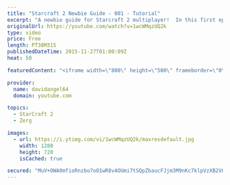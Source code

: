 ```yaml
---
title: "Starcraft 2 Newbie Guide - 001 - Tutorial"
excerpt: "A newbie guide for Starcraft 2 multiplayer!  In this first episode, we'll cover the game's very first introductory missions—the Tutorial missions—which are designed specifically for players who have never touched Starcraft before.  Starcraft 2 Newbie Guide Playlist: https://www.youtube.com/playlist?list=PL5UmyuxWKXvrNOHKIp9VWkMMikqE9AOxZ"
originalUrl: https://youtube.com/watch?v=1wcWMqzUQ2k
type: video
price: Free
length: PT38M31S
publishedDateTime: 2015-11-27T01:00:09Z
heat: 50

featuredContent: "<iframe width=\"800\" height=\"500\" frameborder=\"0\" src=\"https://www.youtube.com/embed/1wcWMqzUQ2k\" allow=\"accelerometer; autoplay; encrypted-media; gyroscope; picture-in-picture\" allowfullscreen></iframe>"

provider:
  name: davidangel64
  domain: youtube.com

topics:
  - StarCraft 2
  - Zerg

images:
  - url: https://i.ytimg.com/vi/1wcWMqzUQ2k/maxresdefault.jpg
    width: 1280
    height: 720
    isCached: true

secured: "MuV+OWA0mfioRnzbo7oO1wR8v4OUmi7tSQpZbaucFJjm3M9nKc7klpVzXB2V0XMhFcdNoM0tgMxTurekggK2p1yAUFuF0YiVUTANnTZbISNcPN7RNcTD6J6xDXJzscMdtslZy3MfqMuunDFPIHXOFfpT1tNgGC2jz20qQsXQZTG92/OtIHESEV4mrzH0S1+5aTB7lPl24/FtnVRlvhDXlhM3HyJpoUsIedNmKvEsXbaOfzadd6P3WjjqmO0McY8L2186MCgaE0j6bcyes5H8JG67zUIkemA4y99NlGUb1bu2N9Q1CKcqkkkxTlegLHuV88oZkILEN7hupcJ7OJnLDrbNQUPySSbaZ7t+Ni372XvXUYDEQ3AmJE8BS6WauswsuYhiDWb52xz8PBsV4hJzqXj8s+w34SxrRnvmvBgWJud3TZ8CyhST+dG4mHsZxk3B;WhNXnYJEAUcsH4QIPRlpDA=="
---
```


